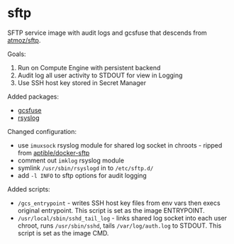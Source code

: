 sftp
====

SFTP service image with audit logs and gcsfuse that descends from
[atmoz/sftp](https://github.com/atmoz/sftp).

Goals:

1. Run on Compute Engine with persistent backend
2. Audit log all user activity to STDOUT for view in Logging
3. Use SSH host key stored in Secret Manager

Added packages:

* [gcsfuse](https://github.com/GoogleCloudPlatform/gcsfuse)
* [rsyslog](https://github.com/rsyslog/rsyslog)

Changed configuration:

* use `imuxsock` rsyslog module for shared log socket in chroots - ripped
  from [aptible/docker-sftp](https://github.com/aptible/docker-sftp)
* comment out `imklog` rsyslog module
* symlink `/usr/sbin/rsyslogd` in to `/etc/sftp.d/`
* add `-l INFO` to sftp options for audit logging

Added scripts:

* `/gcs_entrypoint` - writes SSH host key files from env vars then execs
  original entrypoint. This script is set as the image ENTRYPOINT.
* `/usr/local/sbin/sshd_tail_log` - links shared log socket into each user
  chroot, runs `/usr/sbin/sshd`, tails `/var/log/auth.log` to STDOUT. This
  script is set as the image CMD.
